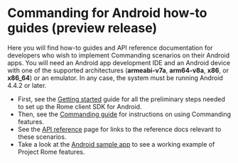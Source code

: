 # Commanding for Android how-to guides (preview release)

Here you will find how-to guides and API reference documentation for developers who wish to implement Commanding scenarios on their Android apps. You will need an Android app development IDE and an Android device with one of the supported architectures (**armeabi-v7a**, **arm64-v8a**, **x86**, or **x86_64**) or an emulator. In any case, the system must be running Android 4.4.2 or later.

* First, see the [Getting started](how-to-guides/getting-started-rome-android.md) guide for all the preliminary steps needed to set up the Rome client SDK for Android.
* Then, see the [Commanding guide](how-to-guides/command-remote-devices-and-apps-android.md) for instructions on using Commanding features.
* See the [API reference](api-reference/index.md) page for links to the reference docs relevant to these scenarios.
* Take a look at the [Android sample app](https://github.com/Microsoft/project-rome/tree/master/Android/samples) to see a working example of Project Rome features.
